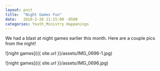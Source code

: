 ```yaml
---
layout: post
title:  "Night Games Fun"
date:   2016-2-20 11:15:00 -0500
categories: Youth_Ministry Happenings
---
```


We had a blast at night games earlier this month. Here are a couple pics from the night!

![night games]({{ site.url }}/assets/IMG_0696-1.jpg)

![night games]({{ site.url }}/assets/IMG_0696.jpg)